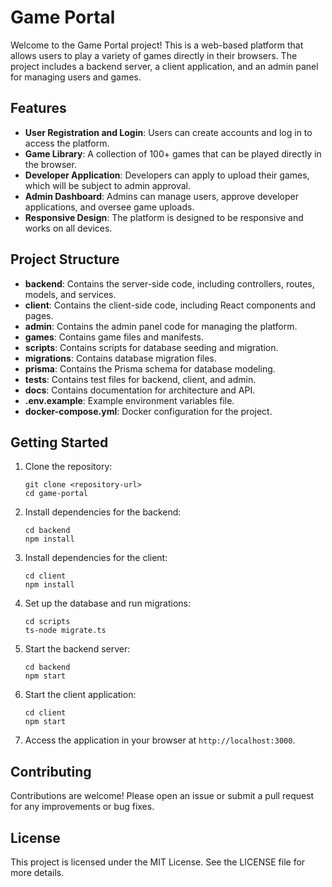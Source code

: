 # Game Portal

Welcome to the Game Portal project! This is a web-based platform that allows users to play a variety of games directly in their browsers. The project includes a backend server, a client application, and an admin panel for managing users and games.

## Features

- **User Registration and Login**: Users can create accounts and log in to access the platform.
- **Game Library**: A collection of 100+ games that can be played directly in the browser.
- **Developer Application**: Developers can apply to upload their games, which will be subject to admin approval.
- **Admin Dashboard**: Admins can manage users, approve developer applications, and oversee game uploads.
- **Responsive Design**: The platform is designed to be responsive and works on all devices.

## Project Structure

- **backend**: Contains the server-side code, including controllers, routes, models, and services.
- **client**: Contains the client-side code, including React components and pages.
- **admin**: Contains the admin panel code for managing the platform.
- **games**: Contains game files and manifests.
- **scripts**: Contains scripts for database seeding and migration.
- **migrations**: Contains database migration files.
- **prisma**: Contains the Prisma schema for database modeling.
- **tests**: Contains test files for backend, client, and admin.
- **docs**: Contains documentation for architecture and API.
- **.env.example**: Example environment variables file.
- **docker-compose.yml**: Docker configuration for the project.

## Getting Started

1. Clone the repository:
   ```
   git clone <repository-url>
   cd game-portal
   ```

2. Install dependencies for the backend:
   ```
   cd backend
   npm install
   ```

3. Install dependencies for the client:
   ```
   cd client
   npm install
   ```

4. Set up the database and run migrations:
   ```
   cd scripts
   ts-node migrate.ts
   ```

5. Start the backend server:
   ```
   cd backend
   npm start
   ```

6. Start the client application:
   ```
   cd client
   npm start
   ```

7. Access the application in your browser at `http://localhost:3000`.

## Contributing

Contributions are welcome! Please open an issue or submit a pull request for any improvements or bug fixes.

## License

This project is licensed under the MIT License. See the LICENSE file for more details.

